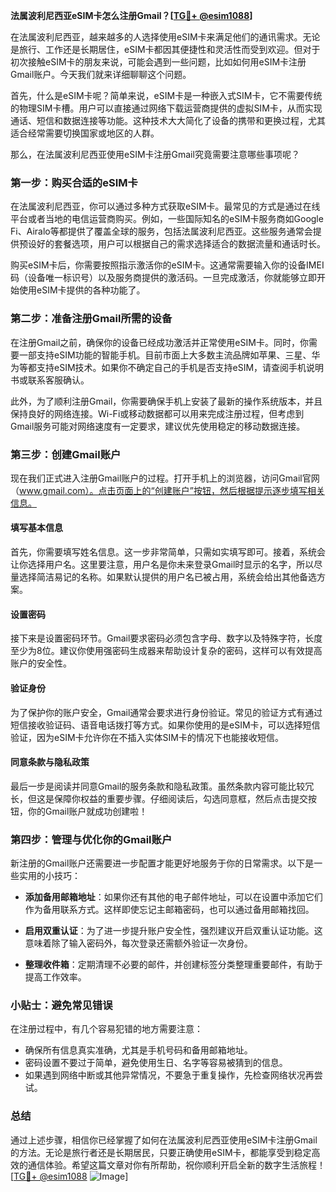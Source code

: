 **法属波利尼西亚eSIM卡怎么注册Gmail？[[TG💪+ @esim1088](https://t.me/s/esim1088)]**

在法属波利尼西亚，越来越多的人选择使用eSIM卡来满足他们的通讯需求。无论是旅行、工作还是长期居住，eSIM卡都因其便捷性和灵活性而受到欢迎。但对于初次接触eSIM卡的朋友来说，可能会遇到一些问题，比如如何用eSIM卡注册Gmail账户。今天我们就来详细聊聊这个问题。

首先，什么是eSIM卡呢？简单来说，eSIM卡是一种嵌入式SIM卡，它不需要传统的物理SIM卡槽。用户可以直接通过网络下载运营商提供的虚拟SIM卡，从而实现通话、短信和数据连接等功能。这种技术大大简化了设备的携带和更换过程，尤其适合经常需要切换国家或地区的人群。

那么，在法属波利尼西亚使用eSIM卡注册Gmail究竟需要注意哪些事项呢？

### **第一步：购买合适的eSIM卡**
在法属波利尼西亚，你可以通过多种方式获取eSIM卡。最常见的方式是通过在线平台或者当地的电信运营商购买。例如，一些国际知名的eSIM卡服务商如Google Fi、Airalo等都提供了覆盖全球的服务，包括法属波利尼西亚。这些服务通常会提供预设好的套餐选项，用户可以根据自己的需求选择适合的数据流量和通话时长。

购买eSIM卡后，你需要按照指示激活你的eSIM卡。这通常需要输入你的设备IMEI码（设备唯一标识号）以及服务商提供的激活码。一旦完成激活，你就能够立即开始使用eSIM卡提供的各种功能了。

### **第二步：准备注册Gmail所需的设备**
在注册Gmail之前，确保你的设备已经成功激活并正常使用eSIM卡。同时，你需要一部支持eSIM功能的智能手机。目前市面上大多数主流品牌如苹果、三星、华为等都支持eSIM技术。如果你不确定自己的手机是否支持eSIM，请查阅手机说明书或联系客服确认。

此外，为了顺利注册Gmail，你需要确保手机上安装了最新的操作系统版本，并且保持良好的网络连接。Wi-Fi或移动数据都可以用来完成注册过程，但考虑到Gmail服务可能对网络速度有一定要求，建议优先使用稳定的移动数据连接。

### **第三步：创建Gmail账户**
现在我们正式进入注册Gmail账户的过程。打开手机上的浏览器，访问Gmail官网（www.gmail.com）。点击页面上的“创建账户”按钮，然后根据提示逐步填写相关信息。

#### **填写基本信息**
首先，你需要填写姓名信息。这一步非常简单，只需如实填写即可。接着，系统会让你选择用户名。这里要注意，用户名是你未来登录Gmail时显示的名字，所以尽量选择简洁易记的名称。如果默认提供的用户名已被占用，系统会给出其他备选方案。

#### **设置密码**
接下来是设置密码环节。Gmail要求密码必须包含字母、数字以及特殊字符，长度至少为8位。建议你使用强密码生成器来帮助设计复杂的密码，这样可以有效提高账户的安全性。

#### **验证身份**
为了保护你的账户安全，Gmail通常会要求进行身份验证。常见的验证方式有通过短信接收验证码、语音电话拨打等方式。如果你使用的是eSIM卡，可以选择短信验证，因为eSIM卡允许你在不插入实体SIM卡的情况下也能接收短信。

#### **同意条款与隐私政策**
最后一步是阅读并同意Gmail的服务条款和隐私政策。虽然条款内容可能比较冗长，但这是保障你权益的重要步骤。仔细阅读后，勾选同意框，然后点击提交按钮，你的Gmail账户就成功创建啦！

### **第四步：管理与优化你的Gmail账户**
新注册的Gmail账户还需要进一步配置才能更好地服务于你的日常需求。以下是一些实用的小技巧：

- **添加备用邮箱地址**：如果你还有其他的电子邮件地址，可以在设置中添加它们作为备用联系方式。这样即使忘记主邮箱密码，也可以通过备用邮箱找回。
  
- **启用双重认证**：为了进一步提升账户安全性，强烈建议开启双重认证功能。这意味着除了输入密码外，每次登录还需额外验证一次身份。

- **整理收件箱**：定期清理不必要的邮件，并创建标签分类整理重要邮件，有助于提高工作效率。

### **小贴士：避免常见错误**
在注册过程中，有几个容易犯错的地方需要注意：
- 确保所有信息真实准确，尤其是手机号码和备用邮箱地址。
- 密码设置不要过于简单，避免使用生日、名字等容易被猜到的信息。
- 如果遇到网络中断或其他异常情况，不要急于重复操作，先检查网络状况再尝试。

### **总结**
通过上述步骤，相信你已经掌握了如何在法属波利尼西亚使用eSIM卡注册Gmail的方法。无论是旅行者还是长期居民，只要正确使用eSIM卡，都能享受到稳定高效的通信体验。希望这篇文章对你有所帮助，祝你顺利开启全新的数字生活旅程！[[TG💪+ @esim1088](https://t.me/s/esim1088) ![Image](https://i.postimg.cc/4NQfJmqS/Snipaste-2025-05-13-00-14-12.png)]